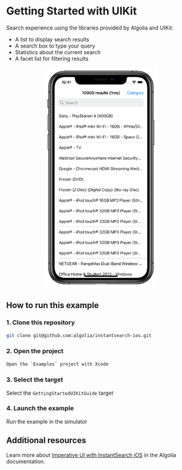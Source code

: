 #  Getting Started with UIKit

Search experience using the libraries provided by Algolia and UIKit:

* A list to display search results
* A search box to type your query
* Statistics about the current search
* A facet list for filtering results

<p align="center">
<img src="./Resources/getting-started-uikit.gif" width="300"/>
</p>


## How to run this example

### 1. Clone this repository

```sh
git clone git@github.com:algolia/instantsearch-ios.git
```

### 2. Open the project

```sh
Open the `Examples` project with Xcode 
```

### 3. Select the target

Select the `GettingStartedUIKitGuide` target

### 4. Launch the example

Run the example in the simulator

## Additional resources
Learn more about [Imperative UI with InstantSearch iOS](https://www.algolia.com/doc/guides/building-search-ui/getting-started/how-to/programmatically/ios/) in the Algolia documentation.


